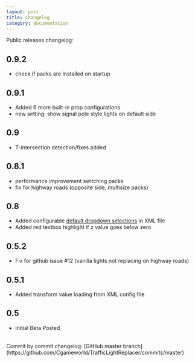 ```yaml
---
layout: post
title: Changelog
category: documentation
---
```


Public releases changelog:

## 0.9.2
- check if packs are installed on startup

## 0.9.1

- Added 6 more built-in prop configurations
- new setting: show signal pole style lights on default side

## 0.9
- T-intersection detection/fixes added

## 0.8.1
- performance improvement switching packs
- fix for highway roads (opposite side, multisize packs)

## 0.8
- Added configurable [default dropdown selections](/documentation/pack-creation/#dropdownselectionindex) in XML file
- Added red textbox highlight if z value goes below zero

## 0.5.2
- Fix for github issue #12 (vanilla lights not replacing on highway roads)

## 0.5.1
- Added transform value loading from XML config file

## 0.5
- Initial Beta Posted

<br>
  Commit by commit changelog: [GitHub master branch](https://github.com/Cgameworld/TrafficLightReplacer/commits/master)
<br><br>
